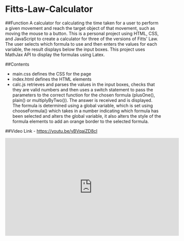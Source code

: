 # Fitts-Law-Calculator

##Function
A calculator for calculating the time taken for a user to perform a given movement and reach the target object of that movement, such as moving the mouse to a button. This is a personal project using HTML, CSS, and JavaScript to create a calculator for three of the versions of Fitts' Law. The user selects which formula to use and then enters the values for each variable, the result displays below the input boxes. This project uses MathJax API to display the formulas using Latex.

##Contents
- main.css defines the CSS for the page
- index.html defines the HTML elements
- calc.js retrieves and parses the values in the input boxes, checks that they are valid numbers and then uses a switch statement to pass the parameters to the correct function for the chosen formula (plusOne(), plain() or multiplyByTwo()). The answer is received and is displayed. The formula is determined using a global variable, which is set using chooseFormula() which takes in a number indicating which formula has been selected and alters the global variable, it also alters the style of the formula elements to add an orange border to the selected formula.

##Video Link - https://youtu.be/yBVqaiZD8cI

<iframe width="560" height="315" src="https://www.youtube.com/embed/yBVqaiZD8cI" frameborder="0" allow="accelerometer; autoplay; clipboard-write; encrypted-media; gyroscope; picture-in-picture" allowfullscreen></iframe>
